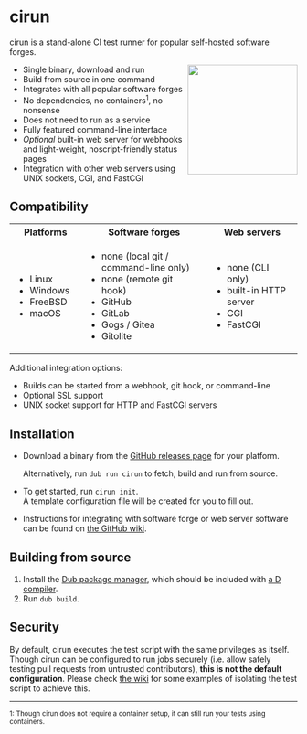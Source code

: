 cirun
=====

cirun is a stand-alone CI test runner for popular self-hosted software forges.

<img width="192" height="192" align="right" src="https://dump.thecybershadow.net/2cf05193d9eaa3ca9bbea83eb63a6381/cirun-13.svg">

- Single binary, download and run
- Build from source in one command
- Integrates with all popular software forges
- No dependencies, no containers<sup>1</sup>, no nonsense
- Does not need to run as a service
- Fully featured command-line interface
- *Optional* built-in web server for webhooks and light-weight, noscript-friendly status pages
- Integration with other web servers using UNIX sockets, CGI, and FastCGI


Compatibility
-------------

<table><tr>
    <th>Platforms</th>
    <th>Software forges</th>
    <th>Web servers</th>
  </tr><tr>
    <td><p></p><ul>
        <li>Linux   </li>
        <li>Windows   </li>
        <li>FreeBSD   </li>
        <li>macOS   </li>
    </ul></td><td><p></p><ul>
        <li>none (local git / command-line only)   </li>
        <li>none (remote git hook)   </li>
        <li>GitHub   </li>
        <li>GitLab   </li>
        <li>Gogs / Gitea   </li>
        <li>Gitolite   </li>
    </ul></td><td><p></p><ul>
        <li>none (CLI only)   </li>
        <li>built-in HTTP server   </li>
        <li>CGI   </li>
        <li>FastCGI   </li>
    </ul></td>
</tr></table>

Additional integration options:

- Builds can be started from a webhook, git hook, or command-line
- Optional SSL support
- UNIX socket support for HTTP and FastCGI servers


Installation
------------

- Download a binary from the [GitHub releases page][releases] for your platform.

  Alternatively, run `dub run cirun` to fetch, build and run from source.

- To get started, run `cirun init`.  
  A template configuration file will be created for you to fill out.

- Instructions for integrating with software forge or web server software
  can be found on [the GitHub wiki][wiki].


Building from source
--------------------

1. Install the [Dub package manager](https://dub.pm/), which should be included with [a D compiler](https://dlang.org/download.html).
2. Run `dub build`.


Security
--------

By default, cirun executes the test script with the same privileges as itself.
Though cirun can be configured to run jobs securely
(i.e. allow safely testing pull requests from untrusted contributors),
**this is not the default configuration**.
Please check [the wiki][wiki] for some examples of isolating the test script to achieve this.

----

<sup>1: Though cirun does not require a container setup, it can still run your tests using containers.</sup>

  [releases]: https://github.com/CyberShadow/cirun/releases
  [wiki]: https://github.com/CyberShadow/cirun/wiki
